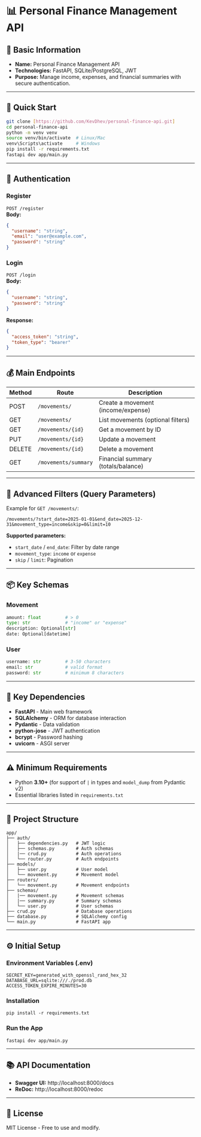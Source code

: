 # 📊 Personal Finance Management API

## 📌 Basic Information

- **Name:** Personal Finance Management API
- **Technologies:** FastAPI, SQLite/PostgreSQL, JWT
- **Purpose:** Manage income, expenses, and financial summaries with secure authentication.

---

## 🚀 Quick Start

```bash
git clone [https://github.com/KevDhev/personal-finance-api.git]
cd personal-finance-api
python -m venv venv
source venv/bin/activate  # Linux/Mac
venv\Scripts\activate     # Windows
pip install -r requirements.txt
fastapi dev app/main.py
```

---

## 🔐 Authentication

### Register

`POST /register`  
**Body:**

```json
{
  "username": "string",
  "email": "user@example.com",
  "password": "string"
}
```

### Login

`POST /login`  
**Body:**

```json
{
  "username": "string",
  "password": "string"
}
```

**Response:**

```json
{
  "access_token": "string",
  "token_type": "bearer"
}
```

---

## 💰 Main Endpoints

| Method | Route                | Description                        |
| ------ | -------------------- | ---------------------------------- |
| POST   | `/movements/`        | Create a movement (income/expense) |
| GET    | `/movements/`        | List movements (optional filters)  |
| GET    | `/movements/{id}`    | Get a movement by ID               |
| PUT    | `/movements/{id}`    | Update a movement                  |
| DELETE | `/movements/{id}`    | Delete a movement                  |
| GET    | `/movements/summary` | Financial summary (totals/balance) |

---

## 🔄 Advanced Filters (Query Parameters)

Example for `GET /movements/`:

```
/movements/?start_date=2025-01-01&end_date=2025-12-31&movement_type=income&skip=0&limit=10
```

**Supported parameters:**

- `start_date` / `end_date`: Filter by date range
- `movement_type`: `income` or `expense`
- `skip` / `limit`: Pagination

---

## 📦 Key Schemas

### Movement

```python
amount: float         # > 0
type: str             # "income" or "expense"
description: Optional[str]
date: Optional[datetime]
```

### User

```python
username: str         # 3-50 characters
email: str            # valid format
password: str         # minimum 8 characters
```

---

## 🔧 Key Dependencies

- **FastAPI** - Main web framework
- **SQLAlchemy** - ORM for database interaction
- **Pydantic** - Data validation
- **python-jose** - JWT authentication
- **bcrypt** - Password hashing
- **uvicorn** - ASGI server

---

## ⚠️ Minimum Requirements

- Python **3.10+** (for support of `|` in types and `model_dump` from Pydantic v2)
- Essential libraries listed in `requirements.txt`

---

## 📂 Project Structure

```
app/
├── auth/
│   ├── dependencies.py   # JWT logic
│   ├── schemas.py        # Auth schemas
│   |── crud.py           # Auth operations
│   └── router.py         # Auth endpoints
├── models/
│   ├── user.py           # User model
│   └── movement.py       # Movement model
├── routers/
│   └── movement.py       # Movement endpoints
├── schemas/
│   |── movement.py       # Movement schemas
│   |── summary.py        # Summary schemas
│   └── user.py           # User schemas
├── crud.py               # Database operations
├── database.py           # SQLAlchemy config
└── main.py               # FastAPI app
```

---

## ⚙️ Initial Setup

### Environment Variables (.env)

```
SECRET_KEY=generated_with_openssl_rand_hex_32
DATABASE_URL=sqlite:///./prod.db
ACCESS_TOKEN_EXPIRE_MINUTES=30
```

### Installation

```
pip install -r requirements.txt
```

### Run the App

```
fastapi dev app/main.py
```

---

## 📚 API Documentation

- **Swagger UI:** http://localhost:8000/docs
- **ReDoc:** http://localhost:8000/redoc

---

## 📜 License

MIT License - Free to use and modify.

